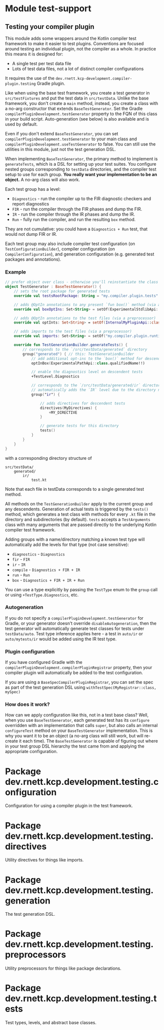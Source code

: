 # Module test-support

## Testing your compiler plugin

This module adds some wrappers around the Kotlin compiler test framework to make it easier to test plugins.
Conventions are focused around testing an individual plugin, not the compiler as a whole.
In practice this means it is designed for:

* A single test per test data file
* Lots of test data files, not a lot of distinct compiler configurations

It requires the use of the `dev.rnett.kcp-development.compiler-plugin.testing` Gradle plugin.

Like when using the base test framework, you create a test generator in `src/testFixtures` and put the test data in `src/testData`.
Unlike the base framework, you don't create a `main` method, instead, you create a class with a no-arg constructor that extends `BaseTestGenerator`.
Set the Gradle `compilerPluginDevelopment.testGenerator` property to the FQN of this class in your build script.
Auto-generation (see below) is also available and is used by default.

Even if you don't extend `BaseTestGenerator`, you can set `compilerPluginDevelopment.testGenerator` to your main class and `compilerPluginDevelopment.useTestGenerator` to false.
You can still use the utilities in this module, just not the test generation DSL.

When implementing `BaseTestGenerator`, the primary method to implement is `generateTests`, which is a DSL for setting up your test suites.
You configure nested groups corresponding to `testData` directories, and the compiler test setup to use for each group.
**You really want your implementation to be an object.**
A no-arg class will also work.

Each test group has a level:

* `Diagnostics` - run the compiler up to the FIR diagnostic checkers and report diagnostics
* `FIR` - run the compiler through the FIR phases and dump the FIR.
* `IR` - run the compiler through the IR phases and dump the IR.
* `Run` - fully run the compiler, and run the resulting `box` method.

They are not cumulative: you could have a `Diagnostics + Run` test, that would not dump FIR or IR.

Each test group may also include compiler test configuration (on `TestConfigurationBuilder`), compiler configuration (on `CompilerConfiguration`), and generation configuration (e.g. generated test packages and annotations).

### Example

```kotlin
// prefer object over class - otherwise you'll reinstantiate the class every test run
object TestGenerator : BaseTestGenerator() {
    // sets the root package for generated tests
    override val testsRootPackage: String = "my.compiler.plugin.tests"

    // adds @OptIn annotations to any present `fun box()` method (via a preprocessor)
    override val boxOptIns: Set<String> = setOf(ExperimentalStdlibApi::class.qualifiedName!!)

    // adds @OptIn annotations to the test files (via a preprocessor)
    override val optInts: Set<String> = setOf(InternalMyPluginApi::class.qualifiedName!!)

    // adds imports to the test files (via a preprocessor)
    override val imports: Set<String> = setOf("my.compiler.plugin.runtime.*")

    override fun TestGenerationBuilder.generateTests() {
        // corresponds to the `/src/testData/generated` directory
        group("generated") { // this: TestGenerationBuilder
            // add additional opt-ins to the `box()` method for descendent tests
            optInBox(ExperimentalPathApi::class.qualifiedName!!)

            // enable the diagnostics level on descendent tests
            +TestLevel.Diagnostics

            // corresponds to the `/src/testData/generated/ir` directory
            // automatically adds the `IR` level due to the directory name
            group("ir") {

                // adds directives for descendent tests
                directives(MyDirectives) {
                    +MY_DIRECTIVE
                }

                // generate tests for this directory
                tests()
            }
        }
    }
}
```

with a corresponding directory structure of

```
src/testData/
    generated/
        ir/
            test.kt
```

Note that each file in testData corresponds to a single generated test method.

All methods on the `TestGenerationBuilder` apply to the current group and any descendents.
Generation of actual tests is triggered by the `tests()` method, which generates a test class with methods for every `.kt` file in the directory and subdirectories (by default).
`tests` accepts a `TestArguments` class with many arguments that are passed directly to the underlying Kotlin compiler test framework.

Adding groups with a name/directory matching a known test type will automatically add the levels for that type (not case sensitive):

* `diagnostics` - `Diagnostics`
* `fir` - `FIR`
* `ir` - `IR`
* `compile` - `Diagnostics + FIR + IR`
* `run` - `Run`
* `box` - `Diagnostics + FIR + IR + Run`

You can use a type explicitly by passing the `TestType` enum to the `group` call or using `+TestType.Diagnostics`, etc.

### Autogeneration

If you do not specify a `compilerPluginDevelopment.testGenerator` for Gradle, or your generator doesn't override `disableAutogeneration`, then the test generator will automatically generate test classes for tests under `testData/auto`.
Test type inference applies here - a test in `auto/ir` or `auto/mytests/ir` would be added using the IR test type.

### Plugin configuration

If you have configured Gradle with the `compilerPluginDevelopment.compilerPluginRegistrar` property, then your compiler plugin will automatically be added to the test configuration.

If you are using a `BaseSpecCompilerPluginRegistrar`, you can set the spec as part of the test generation DSL using `withTestSpec(MyRegistrar::class, mySpec)`

### How does it work?

How can we apply configuration like this, not in a test base class?
Well, when you use `BaseTestGenerator`, each generated test has its `configure` overridden with an implementation that calls `super`, but also calls an internal `configureTest` method on your `BaseTestGenerator` implementation.
This is why you want it to be an object (a no-arg class will still work, but will re-create it each time).
The `BaseTestGenerator` is capable of figuring out where in your test group DSL hierarchy the test came from and applying the appropriate configuration.

# Package dev.rnett.kcp.development.testing.configuration

Configuration for using a compiler plugin in the test framework.

# Package dev.rnett.kcp.development.testing.directives

Utility directives for things like imports.

# Package dev.rnett.kcp.development.testing.generation

The test generation DSL.

# Package dev.rnett.kcp.development.testing.preprocessors

Utility preprocessors for things like package declarations.

# Package dev.rnett.kcp.development.testing.tests

Test types, levels, and abstract base classes.